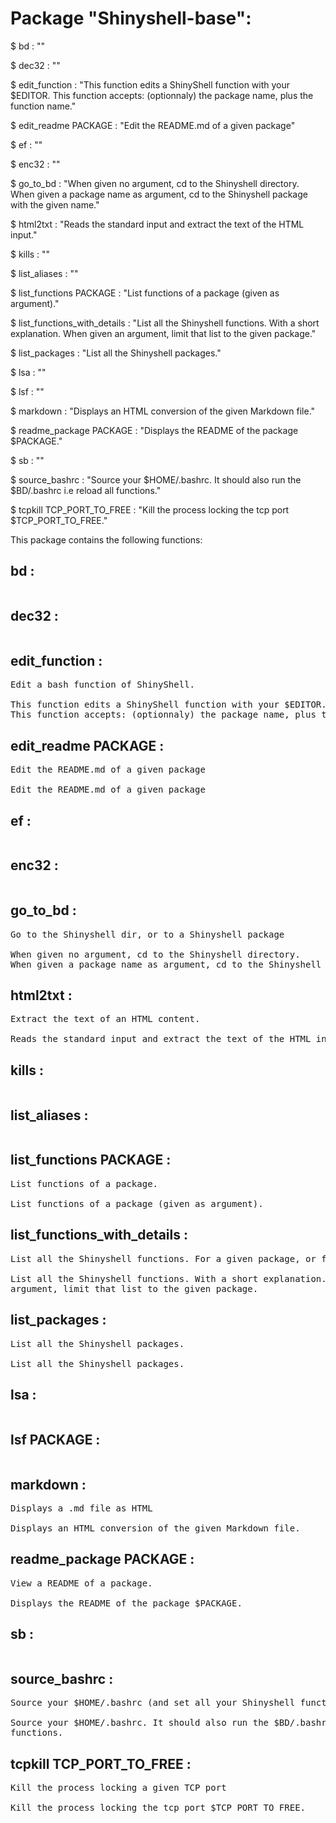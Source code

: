 # Package "Shinyshell-base":


$ bd  : ""

$ dec32  : ""

$ edit_function  : "This function edits a ShinyShell function with your $EDITOR. This function accepts: (optionnaly) the package name, plus the function name."

$ edit_readme PACKAGE : "Edit the README.md of a given package"

$ ef  : ""

$ enc32  : ""

$ go_to_bd  : "When given no argument, cd to the Shinyshell directory. When given a package name as argument, cd to the Shinyshell package with the given name."

$ html2txt  : "Reads the standard input and extract the text of the HTML input."

$ kills  : ""

$ list_aliases  : ""

$ list_functions PACKAGE : "List functions of a package (given as argument)."

$ list_functions_with_details  : "List all the Shinyshell functions. With a short explanation. When given an argument, limit that list to the given package."

$ list_packages  : "List all the Shinyshell packages."

$ lsa  : ""

$ lsf  : ""

$ markdown  : "Displays an HTML conversion of the given Markdown file."

$ readme_package PACKAGE : "Displays the README of the package $PACKAGE."

$ sb  : ""

$ source_bashrc  : "Source your $HOME/.bashrc. It should also run the $BD/.bashrc i.e reload all functions."

$ tcpkill TCP_PORT_TO_FREE : "Kill the process locking the tcp port $TCP_PORT_TO_FREE."


This package contains the following functions:


## bd  :

<pre>
</pre>


## dec32  :

<pre>
</pre>


## edit_function  :

<pre>
Edit a bash function of ShinyShell.

This function edits a ShinyShell function with your $EDITOR.
This function accepts: (optionnaly) the package name, plus the function name.
</pre>


## edit_readme PACKAGE :

<pre>
Edit the README.md of a given package

Edit the README.md of a given package
</pre>


## ef  :

<pre>
</pre>


## enc32  :

<pre>
</pre>


## go_to_bd  :

<pre>
Go to the Shinyshell dir, or to a Shinyshell package

When given no argument, cd to the Shinyshell directory.
When given a package name as argument, cd to the Shinyshell package with the given name.
</pre>


## html2txt  :

<pre>
Extract the text of an HTML content.

Reads the standard input and extract the text of the HTML input.
</pre>


## kills  :

<pre>
</pre>


## list_aliases  :

<pre>
</pre>


## list_functions PACKAGE :

<pre>
List functions of a package.

List functions of a package (given as argument).
</pre>


## list_functions_with_details  :

<pre>
List all the Shinyshell functions. For a given package, or for all packages.

List all the Shinyshell functions. With a short explanation. When given an
argument, limit that list to the given package.
</pre>


## list_packages  :

<pre>
List all the Shinyshell packages.

List all the Shinyshell packages.
</pre>


## lsa  :

<pre>
</pre>


## lsf PACKAGE :

<pre>
</pre>


## markdown  :

<pre>
Displays a .md file as HTML

Displays an HTML conversion of the given Markdown file.
</pre>


## readme_package PACKAGE :

<pre>
View a README of a package.

Displays the README of the package $PACKAGE.
</pre>


## sb  :

<pre>
</pre>


## source_bashrc  :

<pre>
Source your $HOME/.bashrc (and set all your Shinyshell functions)

Source your $HOME/.bashrc. It should also run the $BD/.bashrc i.e reload all
functions.
</pre>


## tcpkill TCP_PORT_TO_FREE :

<pre>
Kill the process locking a given TCP port

Kill the process locking the tcp port $TCP_PORT_TO_FREE.
</pre>

